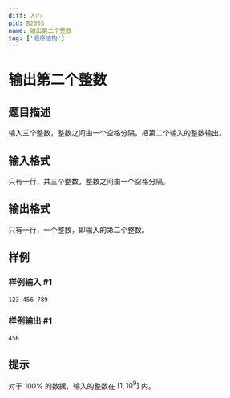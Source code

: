 ```yaml
---
diff: 入门
pid: B2003
name: 输出第二个整数
tag: ['顺序结构']
---
```

# 输出第二个整数
## 题目描述

输入三个整数，整数之间由一个空格分隔。把第二个输入的整数输出。
## 输入格式

只有一行，共三个整数，整数之间由一个空格分隔。
## 输出格式

只有一行，一个整数，即输入的第二个整数。
## 样例

### 样例输入 #1
```
123 456 789
```
### 样例输出 #1
```
456
```
## 提示

对于 $100\%$ 的数据，输入的整数在 $[1, {10}^9]$ 内。
